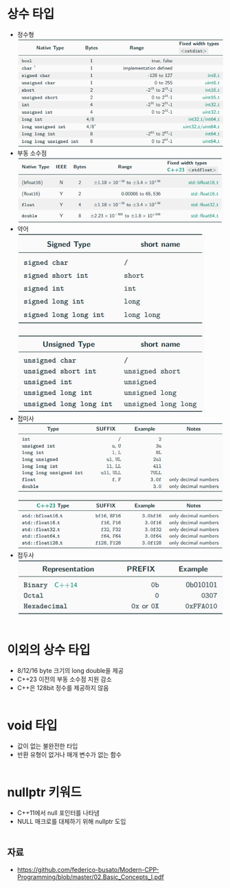 # 상수 타입
- 정수형<br>
![Integer](Images/Integer.png)
- 부동 소수점<br>
![FloatingPoint](Images/FloatingPoint.png)
- 약어<br>
![ShortName](Images/ShortName.png)
- 접미사<br>
![Suffix](Images/Suffix.png)
- 접두사<br>
![Prefix](Images/Prefix.png)
<br></br>
# 이외의 상수 타입
- 8/12/16 byte 크기의 long double을 제공
- C++23 이전의 부동 소수점 지원 감소
- C++은 128bit 정수를 제공하지 않음
<br></br>
# void 타입
- 값이 없는 불완전한 타입
- 반환 유형이 없거나 매개 변수가 없는 함수
<br></br>
# nullptr 키워드
- C++11에서 null 포인터를 나타냄
- NULL 매크로를 대체하기 위해 nullptr 도입
<br></br>
## 자료
- https://github.com/federico-busato/Modern-CPP-Programming/blob/master/02.Basic_Concepts_I.pdf

